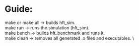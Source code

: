 # Guide:

make or make all -> builds hft_sim. \
make run -> runs the simulation (hft_sim). \
make bench -> builds hft_benchmark and runs it. \
make clean -> removes all generated .o files and executables. \